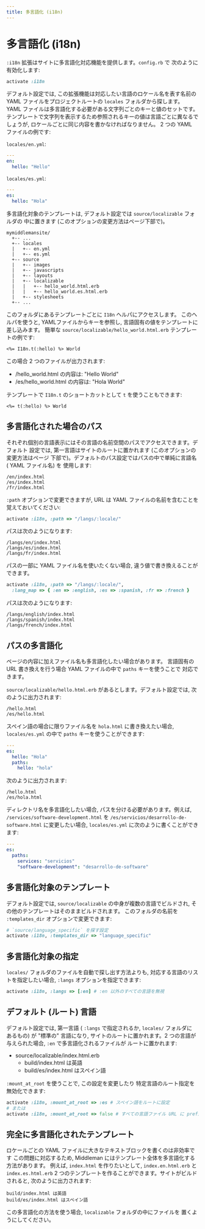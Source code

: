 ```yaml
---
title: 多言語化 (i18n)
---
```


# 多言語化 (i18n)

`:i18n` 拡張はサイトに多言語化対応機能を提供します。`config.rb` で
次のように有効化します:

```ruby
activate :i18n
```

デフォルト設定では, この拡張機能は対応したい言語のロケール名を表す名前の
YAML ファイルをプロジェクトルートの `locales` フォルダから探します。
YAML ファイルは多言語化する必要がある文字列ごとのキーと値のセットです。
テンプレートで文字列を表示するため参照されるキーの値は言語ごとに異なるでしょうが,
ロケールごとに同じ内容を書かなければなりません。
2 つの YAML ファイルの例です:

`locales/en.yml`:

```yaml
---
en:
  hello: "Hello"
```

`locales/es.yml`:

```yaml
---
es:
  hello: "Hola"
```

多言語化対象のテンプレートは, デフォルト設定では `source/localizable` フォルダの
中に置きます (このオプションの変更方法はページ下部で)。

```
mymiddlemansite/
  +-- ...
  +-- locales
  |   +-- en.yml
  |   +-- es.yml
  +-- source
  |   +-- images
  |   +-- javascripts
  |   +-- layouts
  |   +-- localizable
  |   |   +-- hello_world.html.erb
  |   |   +-- hello_world.es.html.erb
  |   +-- stylesheets
  +-- ...
```

このフォルダにあるテンプレートごとに `I18n` ヘルパにアクセスします。
このヘルパを使うと,  YAMLファイルからキーを参照し,
言語固有の値をテンプレートに差し込みます。
簡単な `source/localizable/hello_world.html.erb` テンプレートの例です:

```erb
<%= I18n.t(:hello) %> World
```

この場合 2 つのファイルが出力されます:

* /hello_world.html の内容は: "Hello World"
* /es/hello_world.html の内容は: "Hola World"

テンプレートで `I18n.t` のショートカットとして `t` を使うこともできます:

```erb
<%= t(:hello) %> World
```

## 多言語化された場合のパス

それぞれ個別の言語表示にはその言語の名前空間のパスでアクセスできます。デフォルト
設定では, 第一言語はサイトのルートに置かれます (このオプションの変更方法はページ
下部で)。デフォルトのパス設定ではパスの中で単純に言語名 ( YAML ファイル名) を
使用します:

```
/en/index.html
/es/index.html
/fr/index.html
```

`:path` オプションで変更できますが, URL は YAML ファイルの名前を含むことを
覚えておいてください:

``` ruby
activate :i18n, :path => "/langs/:locale/"
```

パスは次のようになります:

```
/langs/en/index.html
/langs/es/index.html
/langs/fr/index.html
```

パスの一部に YAML ファイル名を使いたくない場合,
違う値で書き換えることができます。

```ruby
activate :i18n, :path => "/langs/:locale/",
  :lang_map => { :en => :english, :es => :spanish, :fr => :french }
```

パスは次のようになります:

```
/langs/english/index.html
/langs/spanish/index.html
/langs/french/index.html
```

## パスの多言語化

ページの内容に加えファイル名も多言語化したい場合があります。
言語固有の URL 書き換えを行う場合 YAML ファイルの中で `paths` キーを使うことで
対応できます。

`source/localizable/hello.html.erb` があるとします。デフォルト設定では,
次のように出力されます:

```
/hello.html
/es/hello.html
```

スペイン語の場合に限りファイル名を `hola.html` に書き換えたい場合,
`locales/es.yml` の中で `paths` キーを使うことができます:

```yaml
---
es:
  hello: "Hola"
  paths:
    hello: "hola"
```

次のように出力されます:

```
/hello.html
/es/hola.html
```

ディレクトリ名を多言語化したい場合, パスを分ける必要があります。例えば, `/services/software-development.html` を `/es/servicios/desarrollo-de-software.html` に変更したい場合, `locales/es.yml` に次のように書くことができます:

```yaml
---
es:
  paths:
    services: "servicios"
    "software-development": "desarrollo-de-software"
```



## 多言語化対象のテンプレート

デフォルト設定では, `source/localizable` の中身が複数の言語でビルドされ,
その他のテンプレートはそのままビルドされます。
このフォルダの名前を `:templates_dir` オプションで変更できます:

```ruby
# `source/language_specific` を探す設定
activate :i18n, :templates_dir => "language_specific"
```

## 多言語化対象の指定

`locales/` フォルダのファイルを自動で探し出す方法よりも,
対応する言語のリストを指定したい場合, `:langs` オプションを指定できます:

```ruby
activate :i18n, :langs => [:en] # :en 以外のすべての言語を無視
```

## デフォルト (ルート) 言語

デフォルト設定では, 第一言語 ( `:langs` で指定されるか, `locales/` フォルダに
あるもの) が "標準の" 言語になり, サイトのルートに置かれます。2 つの言語が
与えられた場合, `:en` で多言語化されるファイルが
ルートに置かれます:

* source/localizable/index.html.erb
  * build/index.html は英語
  * build/es/index.html はスペイン語

`:mount_at_root` を使うことで, この設定を変更したり
特定言語のルート指定を無効化できます:

```ruby
activate :i18n, :mount_at_root => :es # スペイン語をルートに設定
# または
activate :i18n, :mount_at_root => false # すべての言語ファイル URL に prefix がつく
```

## 完全に多言語化されたテンプレート

ロケールごとの YAML ファイルに大きなテキストブロックを書くのは非効率です
この問題に対応するため, Middleman にはテンプレート全体を多言語化する方法があります。
例えば, `index.html` を作りたいとして, `index.en.html.erb` と `index.es.html.erb`
2 つのテンプレートを作ることができます。サイトがビルドされると,
次のように出力されます:

```
build/index.html は英語
build/es/index.html はスペイン語
```

この多言語化の方法を使う場合, `localizable` フォルダの中にファイルを
置くようにしてください。
